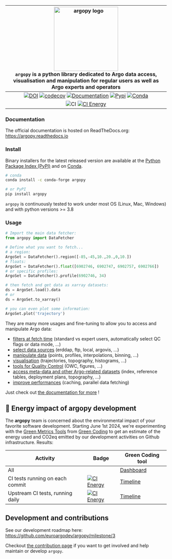 | <img src="https://raw.githubusercontent.com/euroargodev/argopy/master/docs/_static/argopy_logo_long.png" alt="argopy logo" width="200"/><br>``argopy`` is a python library dedicated to Argo data access, visualisation and manipulation for regular users as well as Argo experts and operators |
|:------------------------------------------------------------------------------------------------------------------------------------------------------------------------------------------------------------------------------------------------------------------------------------------------:|
|                                                         [![DOI][joss-badge]][joss-link]  [![codecov][cov-badge]][conda-link] [![Documentation][rtd-badge]][rtd-link] [![Pypi][pip-badge]][pip-link] [![Conda][conda-badge]][conda-link]                                                          |
|                                                                                                                 ![CI][ci-badge] [![CI Energy][ci-energy-badge]][ci-energy-link]                                                                                                                  |

[joss-badge]: https://img.shields.io/badge/DOI-10.21105%2Fjoss.02425-brightgreen
[joss-link]: https://dx.doi.org/10.21105/joss.02425
[ci-badge]: https://github.com/euroargodev/argopy/actions/workflows/pytests.yml/badge.svg
[cov-badge]: https://codecov.io/gh/euroargodev/argopy/branch/master/graph/badge.svg
[cov-link]: https://codecov.io/gh/euroargodev/argopy
[rtd-badge]: https://img.shields.io/readthedocs/argopy?logo=readthedocs
[rtd-link]: https://argopy.readthedocs.io/en/latest/?badge=latest
[pip-badge]: https://img.shields.io/pypi/v/argopy
[pip-link]: https://pypi.org/project/argopy/
[conda-badge]: https://img.shields.io/conda/vn/conda-forge/argopy?logo=anaconda
[conda-link]: https://anaconda.org/conda-forge/argopy


### Documentation

The official documentation is hosted on ReadTheDocs.org: https://argopy.readthedocs.io

### Install

Binary installers for the latest released version are available at the [Python Package Index (PyPI)](https://pypi.org/project/argopy/) and on [Conda](https://anaconda.org/conda-forge/argopy).

```bash
# conda
conda install -c conda-forge argopy
````
```bash
# or PyPI
pip install argopy
````

``argopy`` is continuously tested to work under most OS (Linux, Mac, Windows) and with python versions >= 3.8

### Usage

```python
# Import the main data fetcher:
from argopy import DataFetcher
```
```python
# Define what you want to fetch... 
# a region:
ArgoSet = DataFetcher().region([-85,-45,10.,20.,0,10.])
# floats:
ArgoSet = DataFetcher().float([6902746, 6902747, 6902757, 6902766])
# or specific profiles:
ArgoSet = DataFetcher().profile(6902746, 34)
```
```python
# then fetch and get data as xarray datasets:
ds = ArgoSet.load().data
# or
ds = ArgoSet.to_xarray()
```
```python
# you can even plot some information:
ArgoSet.plot('trajectory')    
```

They are many more usages and fine-tuning to allow you to access and manipulate Argo data:
- [filters at fetch time](https://argopy.readthedocs.io/en/latest/user_mode.html) (standard vs expert users, automatically select QC flags or data mode, ...)
- [select data sources](https://argopy.readthedocs.io/en/latest/data_sources.html) (erddap, ftp, local, argovis, ...)
- [manipulate data](https://argopy.readthedocs.io/en/latest/data_manipulation.html) (points, profiles, interpolations, binning, ...)
- [visualisation](https://argopy.readthedocs.io/en/latest/visualisation.html) (trajectories, topography, histograms, ...)
- [tools for Quality Control](https://argopy.readthedocs.io/en/latest/data_quality_control.html) (OWC, figures, ...)
- [access meta-data and other Argo-related datasets](https://argopy.readthedocs.io/en/latest/metadata_fetching.html) (index, reference tables, deployment plans, topography, ...)
- [improve performances](https://argopy.readthedocs.io/en/latest/performances.html) (caching, parallel data fetching)

Just check out [the documentation for more](https://argopy.readthedocs.io) ! 

## 🌿 Energy impact of **argopy** development

[ci-energy-badge]: https://api.green-coding.berlin/v1/ci/badge/get?repo=euroargodev/argopy&branch=master&workflow=22344160
[ci-energy-link]: https://metrics.green-coding.io/ci.html?repo=euroargodev/argopy&branch=master&workflow=22344160

[ci-energy-badge-upstream]: https://api.green-coding.berlin/v1/ci/badge/get?repo=euroargodev/argopy&branch=master&workflow=25052179
[ci-energy-link-upstream]: https://metrics.green-coding.io/ci.html?repo=euroargodev/argopy&branch=master&workflow=25052179

The **argopy** team is concerned about the environmental impact of your favorite software development. Starting June 1st 2024, we're experimenting with the [Green Metrics Tools](https://metrics.green-coding.io) from [Green Coding](https://www.green-coding.io/) to get an estimate of the energy used and CO2eq emitted by our development activities on Github infrastructure. Results:

| Activity                         | Badge                                                              | Green Coding tool                                                                                                                           |
|----------------------------------|--------------------------------------------------------------------|---------------------------------------------------------------------------------------------------------------------------------------------|
| All                              |                                                                    | [Dashboard](https://metrics.green-coding.io/carbondb-lists.html?project_uuid=a5c7557d-f668-482b-b740-b87d0bbf5b6d)                          |
| CI tests running on each commit  | [![CI Energy][ci-energy-badge]][ci-energy-link]                   | [Timeline](https://metrics.green-coding.io/ci.html?repo=euroargodev/argopy&amp;amp;branch=master&amp;amp;workflow=22344160)                 |
| Upstream CI tests, running daily | [![CI Energy][ci-energy-badge-upstream]][ci-energy-link-upstream] | [Timeline](https://metrics.green-coding.io/ci.html?repo=euroargodev/argopy&amp;amp;amp;amp;branch=master&amp;amp;amp;amp;workflow=25052179) |



## Development and contributions 

See our development roadmap here: https://github.com/euroargodev/argopy/milestone/3

Checkout [the contribution page](https://argopy.readthedocs.io/en/latest/contributing.html) if you want to get involved and help maintain or develop ``argopy``.
